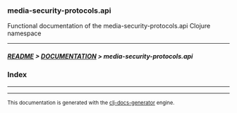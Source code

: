 
### media-security-protocols.api

Functional documentation of the media-security-protocols.api Clojure namespace

---

##### [README](../../../README.md) > [DOCUMENTATION](../../COVER.md) > media-security-protocols.api

### Index

---

---

<sub>This documentation is generated with the [clj-docs-generator](https://github.com/bithandshake/clj-docs-generator) engine.</sub>

